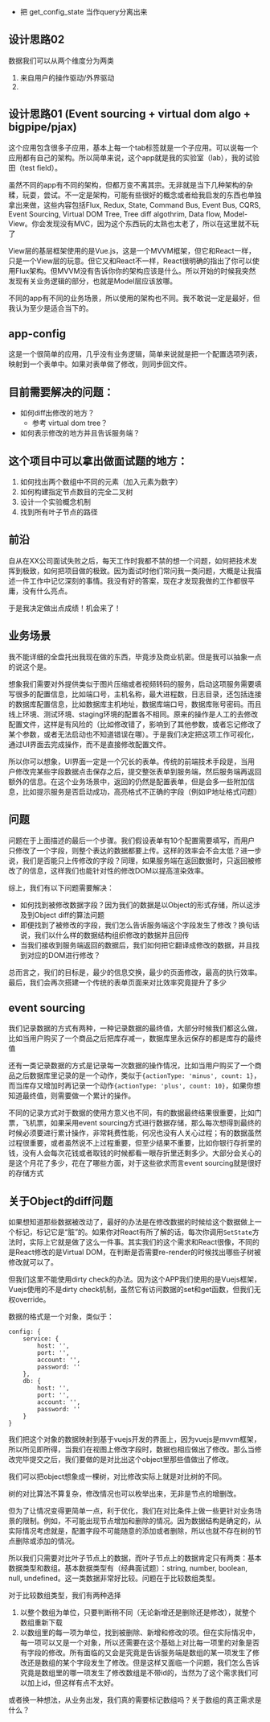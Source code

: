- 把 get_config_state 当作query分离出来

## 设计思路02

数据我们可以从两个维度分为两类

1. 来自用户的操作驱动/外界驱动
2. 

## 设计思路01 (Event sourcing + virtual dom algo + bigpipe/pjax)

这个应用包含很多子应用，基本上每一个tab标签就是一个子应用。可以说每一个应用都有自己的架构。所以简单来说，这个app就是我的实验室（lab），我的试验田（test field）。

虽然不同的app有不同的架构，但都万变不离其宗。无非就是当下几种架构的杂糅，玩耍，尝试。不一定是架构，可能有些很好的概念或者给我启发的东西也单独拿出来做，这些内容包括Flux, Redux, State, Command Bus, Event Bus, CQRS, Event Sourcing, Virtual DOM Tree, Tree diff algothrim, Data flow, Model-View。你会发现没有MVC，因为这个东西玩的太熟也太老了，所以在这里就不玩了

View层的基层框架使用的是Vue.js，这是一个MVVM框架，但它和React一样，只是一个View层的玩意。但它又和React不一样，React很明确的指出了你可以使用Flux架构。但MVVM没有告诉你你的架构应该是什么。所以开始的时候我突然发现有关业务逻辑的部分，也就是Model层应该放哪。

不同的app有不同的业务场景，所以使用的架构也不同。我不敢说一定是最好，但我认为至少是适合当下的。

## app-config

这是一个很简单的应用，几乎没有业务逻辑，简单来说就是把一个配置选项列表，映射到一个表单中。如果对表单做了修改，则同步回文件。


## 目前需要解决的问题：

- 如何diff出修改的地方？
	- 参考 virtual dom tree？
- 如何表示修改的地方并且告诉服务端？

## 这个项目中可以拿出做面试题的地方：

1. 如何找出两个数组中不同的元素（加入元素为数字）
2. 如何构建指定节点数目的完全二叉树
3. 设计一个实验概念机制
4. 找到所有叶子节点的路径

## 前沿

自从在XX公司面试失败之后，每天工作时我都不禁的想一个问题，如何把技术发挥到极致，如何把项目做的极致。因为面试时他们常问我一类问题，大概是让我描述一件工作中记忆深刻的事情。我没有好的答案，现在才发现我做的工作都很平庸，没有什么亮点。

于是我决定做出点成绩！机会来了！

## 业务场景

我不能详细的全盘托出我现在做的东西，毕竟涉及商业机密。但是我可以抽象一点的说这个是。

想象我们需要对外提供类似于图片压缩或者视频转码的服务，启动这项服务需要填写很多的配置信息，比如端口号，主机名称，最大进程数，日志目录，还包括连接的数据库配置信息，比如数据库主机地址，数据库端口号，数据库账号密码。而且线上环境、测试环境、staging环境的配置各不相同。原来的操作是人工的去修改配置文件，这样是有风险的（比如修改错了，影响到了其他参数，或者忘记修改了某个参数，或者无法启动也不知道错误在哪）。于是我们决定把这项工作可视化，通过UI界面去完成操作，而不是直接修改配置文件。

所以你可以想象，UI界面一定是一个冗长的表单。传统的前端技术手段是，当用户修改完某些字段数据点击保存之后，提交整张表单到服务端，然后服务端再返回额外的信息。在这个业务场景中，返回的仍然是配置表单，但是会多一些附加信息，比如提示服务是否启动成功，高亮格式不正确的字段（例如IP地址格式问题）

## 问题

问题在于上面描述的最后一个步骤。我们假设表单有10个配置需要填写，而用户只修改了一个字段，则整个表达的数据都要上传。这样的效率会不会太低？进一步说，我们是否能只上传修改的字段？同理，如果服务端在返回数据时，只返回被修改了的信息，这样我们也能针对性的修改DOM以提高渲染效率。

综上，我们有以下问题需要解决：

- 如何找到被修改数据字段？因为我们的数据是以Object的形式存储，所以这涉及到Object diff的算法问题
- 即便找到了被修改的字段，我们怎么告诉服务端这个字段发生了修改？换句话说，我们以什么样的数据结构组织修改的数据并且回传
- 当我们接收到服务端返回的数据后，我们如何把它翻译成修改的数据，并且找到对应的DOM进行修改？

总而言之，我们的目标是，最少的信息交换，最少的页面修改，最高的执行效率。最后，我们会再次搭建一个传统的表单页面来对比效率究竟提升了多少

## event sourcing

我们记录数据的方式有两种，一种记录数据的最终值，大部分时候我们都这么做，比如当用户购买了一个商品之后把库存减一，数据库里永远保存的都是库存的最终值

还有一类记录数据的方式是记录每一次数据的操作情况，比如当用户购买了一个商品之后数据库里记录的是一个动作，类似于`{actionType: 'minus', count: 1}`，而当库存又增加时再记录一个动作`{actionType: 'plus', count: 10}`，如果你想知道最终值，则需要做一个累计的操作。

不同的记录方式对于数据的使用方意义也不同，有的数据最终结果很重要，比如门票，飞机票，如果采用event sourcing方式进行数据存储，那么每次想得到最终的时候必须要进行累计操作，非常耗费性能，何况也没有人关心过程；有的数据虽然过程很重要，或者虽然说不上过程重要，但至少结果不重要，比如你银行存折里的钱，没有人会每次花钱或者取钱的时候都看一眼存折里还剩多少。大部分会关心的是这个月花了多少，花在了哪些方面，对于这些欲求而言event sourcing就是很好的存储方式

## 关于Object的diff问题

如果想知道那些数据被改动了，最好的办法是在修改数据的时候给这个数据做上一个标记，标记它是“脏”的。如果你对React有所了解的话，每次你调用`SetState`方法时，实际上它就是做了这么一件事。其实我们的这个需求和React很像，不同的是React修改的是Virtual DOM，在判断是否需要re-render的时候找出哪些子树被修改就可以了。

但我们这里不能使用dirty check的办法。因为这个APP我们使用的是Vuejs框架，Vuejs使用的不是dirty check机制，虽然它有访问数据的set和get函数，但我们无权override。

数据的格式是一个对象，类似于：
```
config: {
	service: {
		host: '',
		port: '',
		account: '',
		password: ''
	},
	db: {
		host: '',
		port: '',
		account: '',
		password: ''
	}
}
```
我们把这个对象的数据映射到基于vuejs开发的界面上，因为vuejs是mvvm框架，所以所见即所得，当我们在视图上修改字段时，数据也相应做出了修改。那么当修改完毕提交之后，我们要做的是对比出这个object里那些值做出了修改。

我们可以把object想象成一棵树，对比修改实际上就是对比树的不同。

树的对比算法不算复杂，修改情况也可以枚举出来，无非是节点的增删改。

但为了让情况变得更简单一点，利于优化，我们在对比条件上做一些更针对业务场景的限制。例如，不可能出现节点增加和删除的情况。因为数据结构是确定的，从实际情况考虑就是，配置字段不可能随意的添加或者删除，所以也就不存在树的节点删除或添加的情况。

所以我们只需要对比叶子节点上的数据，而叶子节点上的数据肯定只有两类：基本数据类型和数组。基本数据类型有（经典面试题）：string, number, boolean, null, undefined。这一类数据非常好比较。问题在于比较数组类型。

对于比较数组类型，我们有两种选择
1. 以整个数组为单位，只要判断稍不同（无论新增还是删除还是修改），就整个数组重新下载
2. 以数组里的每一项为单位，找到被删除、新增和修改的项。但在实际情况中，每一项可以又是一个对象，所以还需要在这个基础上对比每一项里的对象是否有字段的修改。所有面临的又会是究竟是告诉服务端是数组的某一项发生了修改还是数组的某个字段发生了修改。但是这样又面临一个问题，我们怎么告诉究竟是数组里的哪一项发生了修改数组是不带id的，当然为了这个需求我们可以加上id，但这样有点不太好。

或者换一种想法，从业务出发，我们真的需要标记数组吗？关于数组的真正需求是什么？


